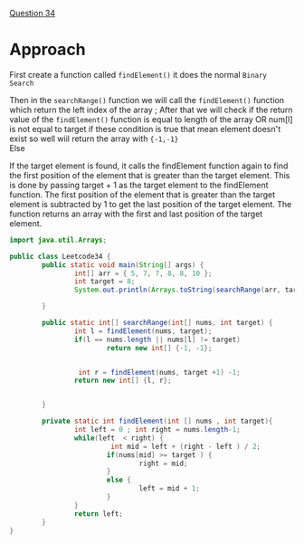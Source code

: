 [Question 34 ](https://leetcode.com/problems/find-first-and-last-position-of-element-in-sorted-array/)




# Approach
First create a function called `findElement()` it does the normal `Binary Search`

Then in the `searchRange()` function we will call the `findElement()` function which return the left index of the array ;
After that we will check if the return value of the `findElement()` function is equal to length of the array OR num[l] is not equal to target if these condition is true that mean element doesn't exist so well wiil return the array with `{-1,-1}` </br>
Else

If the target element is found, it calls the findElement function again to find the first position of the element that
is greater than the target element. This is done by passing target + 1 as the target element to the findElement function.
The first position of the element that is greater than the target element is subtracted by 1 to get the last position of the target element.
The function returns an array with the first and last position of the target element.

```java
import java.util.Arrays;

public class Leetcode34 {
        public static void main(String[] args) {
                int[] arr = { 5, 7, 7, 8, 8, 10 };
                int target = 8;
                System.out.println(Arrays.toString(searchRange(arr, target)));

        }

        public static int[] searchRange(int[] nums, int target) {
                int l = findElement(nums, target);
                if(l == nums.length || nums[l] != target)
                        return new int[] {-1, -1};


                 int r = findElement(nums, target +1) -1;
                return new int[] {l, r};


        }

        private static int findElement(int [] nums , int target){
                int left = 0 ; int right = nums.length-1;
                while(left  < right) {
                         int mid = left + (right - left ) / 2;
                        if(nums[mid] >= target ) {
                                right = mid;
                        }
                        else {
                                left = mid + 1;
                        }
                }
                return left;
        }
}

```
